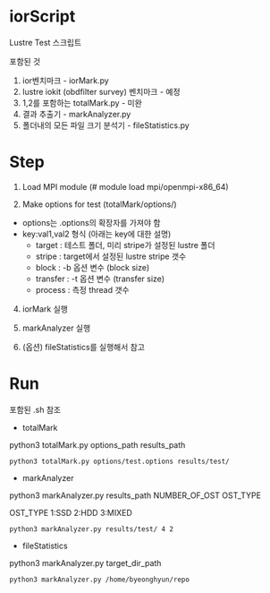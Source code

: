 # iorScript
Lustre Test 스크립트 

포함된 것 
1. ior벤치마크 - iorMark.py
2. lustre iokit (obdfilter survey) 벤치마크 - 예정
3. 1,2를 포함하는 totalMark.py - 미완
4. 결과 추출기 - markAnalyzer.py 
5. 폴더내의 모든 파일 크기 분석기 - fileStatistics.py


# Step
1. Load MPI module (# module load mpi/openmpi-x86_64)

2. Make options for test (totalMark/options/)
  - options는 .options의 확장자를 가져야 함
  - key:val1,val2 형식 (아래는 key에 대한 설명)
    - target : 테스트 폴더, 미리 stripe가 설정된 lustre 폴더
    - stripe : target에서 설정된 lustre stripe 갯수
    - block : -b 옵션 변수 (block size)
    - transfer : -t 옵션 변수 (transfer size)
    - process : 측정 thread 갯수
    
4. iorMark 실행
5. markAnalyzer 실행

6. (옵션) fileStatistics를 실행해서 참고

# Run

포함된 .sh 참조

- totalMark

python3 totalMark.py options_path results_path

```
python3 totalMark.py options/test.options results/test/
```



- markAnalyzer

python3 markAnalyzer.py results_path NUMBER_OF_OST OST_TYPE

OST_TYPE
  1:SSD
  2:HDD
  3:MIXED

```
python3 markAnalyzer.py results/test/ 4 2
```

- fileStatistics

python3 markAnalyzer.py target_dir_path

```
python3 markAnalyzer.py /home/byeonghyun/repo
```
